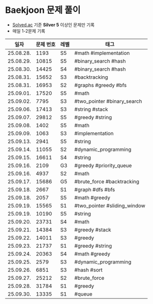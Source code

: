 # Baekjoon 문제 풀이

- [Solved.ac](https://solved.ac) 기준 **Silver 5** 이상인 문제만 기록
- 매일 1-2문제 기록

| **일자** | **문제 번호** | **레벨** | **태그** |
|---------|------------|----------|--------|
| 25.08.28. | 1193 | S5 | #math #implementation |
| 25.08.29. | 10815 | S5 | #binary_search #hash |
| 25.08.30. | 14425 | S4 | #binary_search #hash |
| 25.08.31. | 15652 | S3 | #backtracking |
| 25.08.31. | 16953 | S2 | #graphs #greedy #bfs |
| 25.09.01. | 17520 | S5 | #math |
| 25.09.02. | 7795 | S3 | #two_pointer #binary_search |
| 25.09.06. | 17413 | S3 | #string #stack |
| 25.09.07. | 29812 | S5 | #greedy #string |
| 25.09.08. | 1402 | S5 | #math |
| 25.09.09. | 1063 | S3 | #implementation |
| 25.09.13. | 2941 | S5 | #string |
| 25.09.14. | 11055 | S2 | #dynamic_programming |
| 25.09.15. | 16611 | S4 | #string |
| 25.09.16. | 2109 | G3 | #greedy #priority_queue |
| 25.09.16. | 4937 | S2 | #math |
| 25.09.17. | 15686 | G5 | #brute_force #backtracking |
| 25.09.18. | 2667 | S1 | #graph #dfs #bfs |
| 25.09.18. | 2057 | S5 | #math #greedy |
| 25.09.19. | 15565 | S1 | #two_pointer #sliding_window |
| 25.09.19. | 10190 | S5 | #string |
| 25.09.20. | 23731 | S4 | #math |
| 25.09.21. | 14384 | S3 | #greedy #stack |
| 25.09.22. | 14011 | S3 | #greedy |
| 25.09.23. | 21737 | S1 | #greedy #string |
| 25.09.24. | 20363 | S4 | #math #greedy |
| 25.09.25. | 2579 | S3 | #dynamic_programming |
| 25.09.26. | 6851 | S3 | #hash #sort |
| 25.09.27. | 25212 | S2 | #brute_force |
| 25.09.28. | 31784 | S1 | #greedy |
| 25.09.30. | 13335 | S1 | #queue |